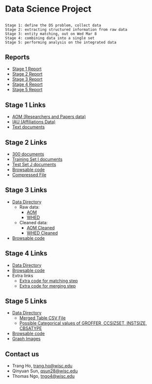 # Data Science Project

## 
     
    Stage 1: define the DS problem, collect data
    Stage 2: extracting structured information from raw data
    Stage 3: entity matching, out on Wed Mar 8
    Stage 4: combining data into a single set
    Stage 5: performing analysis on the integrated data



## Reports

- [Stage 1 Report](https://github.com/TrangHo/cs838-spring2017/raw/master/reports/Stage1Report.pdf)
- [Stage 2 Report](https://github.com/TrangHo/cs838-spring2017/raw/master/reports/Stage%202%20Report.pdf)
- [Stage 3 Report](https://github.com/TrangHo/cs838-spring2017/tree/master/reports/Stage%203%20Report.pdf)
- [Stage 4 Report](https://github.com/TrangHo/cs838-spring2017/raw/master/reports/Stage%204%20Report.pdf)
- [Stage 5 Report](https://github.com/TrangHo/cs838-spring2017/raw/master/reports/Stage%205%20Report.pdf)

## Stage 1 Links

- [AOM (Researchers and Papers data)](https://github.com/TrangHo/cs838-spring2017/tree/master/dataset/AOM)
- [IAU (Affiliations Data)](https://github.com/TrangHo/cs838-spring2017/tree/master/dataset/IAU)
- [Text documents](https://github.com/TrangHo/cs838-spring2017/tree/master/dataset/text_documents)

## Stage 2 Links

- [300 documents](https://github.com/TrangHo/cs838-code/tree/master/texts)
- [Training Set I documents](https://github.com/TrangHo/cs838-code/tree/master/train-texts)
- [Test Set J documents](https://github.com/TrangHo/cs838-code/tree/master/test-texts)
- [Browsable code](https://github.com/TrangHo/cs838-code/tree/master/src)
- [Compressed File](https://github.com/TrangHo/cs838-spring2017/raw/master/cs838-stage2.zip)

## Stage 3 Links

- [Data Directory](https://github.com/TrangHo/cs838-spring2017/tree/master/stage3/csv_files)
  - Raw data:
    - [AOM](https://github.com/TrangHo/cs838-spring2017/blob/master/stage3/csv_files/_aom.csv)
    - [WHED](https://github.com/TrangHo/cs838-spring2017/blob/master/stage3/csv_files/_whed.csv)
  - Cleaned data:
    - [AOM Cleaned](https://github.com/TrangHo/cs838-spring2017/blob/master/stage3/csv_files/_aom_cleaned.csv)
    - [WHED Cleaned](https://github.com/TrangHo/cs838-spring2017/blob/master/stage3/csv_files/_whed_cleaned.csv)
- [Browsable code](https://github.com/TrangHo/cs838-spring2017/tree/master/stage3/src)

## Stage 4 Links
- [Data Directory](https://github.com/TrangHo/cs838-spring2017/tree/master/stage4/csv_files)
- [Browsable code](https://github.com/TrangHo/cs838-spring2017/tree/master/stage4/src)
- Extra links
  - [Extra code for matching step](https://github.com/TrangHo/cs838-spring2017/tree/master/stage4/1_rematch)
  - [Extra code for merging step](https://github.com/TrangHo/cs838-spring2017/tree/master/stage4/2_merge)

## Stage 5 Links
- [Data Directory](https://github.com/TrangHo/cs838-spring2017/tree/master/stage5/data)
  - [Merged Table CSV File](https://github.com/TrangHo/cs838-spring2017/raw/master/stage5/data/_aom_mapped_v2.csv)
  - [Possible Categorical values of GROFFER, CCSIZSET, INSTSIZE, CBSATYPE](https://github.com/TrangHo/cs838-spring2017/blob/master/stage5/data/ipeds_variable%20details.xlsx)
- [Browsable code](https://github.com/TrangHo/cs838-spring2017/tree/master/stage5/src)
- [Graph Images](https://github.com/TrangHo/cs838-spring2017/tree/master/stage5/graphs)

## Contact us

- Trang Ho, [trang.ho@wisc.edu](mailto:trang.ho@wisc.edu)
- Qinyuan Sun, [qsun28@wisc.edu](mailto:qsun28@wisc.edu)
- Thomas Ngo, [tngo4@wisc.edu](mailto:tngo4@wisc.edu)
